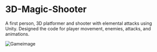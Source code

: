 # 3D-Magic-Shooter

A first person, 3D platformer and shooter with elemental attacks using Unity. Designed the code for player movement, enemies, attacks, and animations.

![Gameimage](https://media.discordapp.net/attachments/806453295337046057/1127443872549707838/3d_gif.gif?width=2535&height=925)
